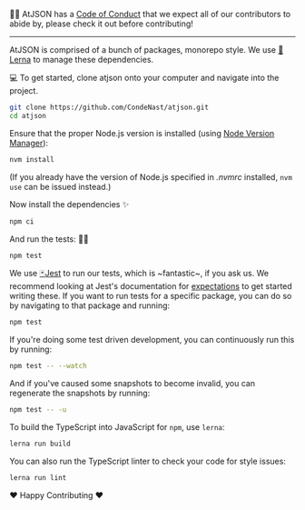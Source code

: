 :tipping_hand_woman: AtJSON has a [Code of Conduct](https://github.com/CondeNast/atjson/blob/latest/CODE_OF_CONDUCT.md) that we expect all of our contributors to abide by, please check it out before contributing!

---

AtJSON is comprised of a bunch of packages, monorepo style. We use [:dragon:Lerna](https://lerna.js.org) to manage these dependencies.

:computer: To get started, clone atjson onto your computer and navigate into the project.

```bash
git clone https://github.com/CondeNast/atjson.git
cd atjson
```

Ensure that the proper Node.js version is installed (using [Node Version Manager](https://github.com/creationix/nvm)):

```bash
nvm install
```

(If you already have the version of Node.js specified in _.nvmrc_ installed, `nvm use` can be issued instead.)

Now install the dependencies :sparkles:

```bash
npm ci
```

And run the tests: :woman_scientist:

```bash
npm test
```

We use [:black_joker:Jest](https://facebook.github.io/jest) to run our tests, which is \~fantastic\~, if you ask us. We recommend looking at Jest's documentation for [expectations](https://facebook.github.io/jest/docs/en/expect.html) to get started writing these. If you want to run tests for a specific package, you can do so by navigating to that package and running:

```bash
npm test
```

If you're doing some test driven development, you can continuously run this by running:

```bash
npm test -- --watch
```

And if you've caused some snapshots to become invalid, you can regenerate the snapshots by running:

```bash
npm test -- -u
```

To build the TypeScript into JavaScript for `npm`, use `lerna`:

```bash
lerna run build
```

You can also run the TypeScript linter to check your code for style issues:

```bash
lerna run lint
```

:heart: Happy Contributing :heart:
